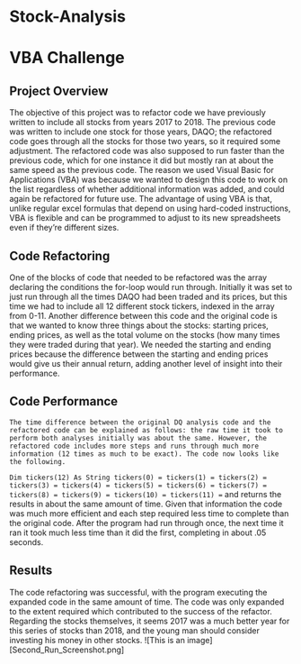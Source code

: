 # Stock-Analysis
# **VBA Challenge**

##  **Project Overview**
The objective of this project was to refactor code we have previously written to include all stocks from years 2017 to 2018. The previous code was written to include one stock for those years, DAQO; the refactored code goes through all the stocks for those two years, so it required some adjustment. The refactored code was also supposed to run faster than the previous code, which for one instance it did but mostly ran at about the same speed as the previous code. The reason we used Visual Basic for Applications (VBA) was because we wanted to design this code to work on the list regardless of whether additional information was added, and could again be refactored for future use. The advantage of using VBA is that, unlike regular excel formulas that depend on using hard-coded instructions, VBA is flexible and can be programmed to adjust to its new spreadsheets even if they’re different sizes. 

## **Code Refactoring**
One of the blocks of code that needed to be refactored was the array declaring the conditions the for-loop would run through. Initially it was set to just run through all the times DAQO had been traded and its prices, but this time we had to include all 12 different stock tickers, indexed in the array from 0-11. 
Another difference between this code and the original code is that we wanted to know three things about the stocks: starting prices, ending prices, as well as the total volume on the stocks (how many times they were traded during that year). We needed the starting and ending prices because the difference between the starting and ending prices would give us their annual return, adding another level of insight into their performance. 

## **Code Performance**
	The time difference between the original DQ analysis code and the refactored code can be explained as follows: the raw time it took to perform both analyses initially was about the same. However, the refactored code includes more steps and runs through much more information (12 times as much to be exact). The code now looks like the following.

`Dim tickers(12) As String
tickers(0) =
tickers(1) =
tickers(2) =
tickers(3) =
tickers(4) =
tickers(5) =
tickers(6) =
tickers(7) =
tickers(8) =
tickers(9) =
tickers(10) =
tickers(11) =`
 and returns the results in about the same amount of time. Given that information the code was much more efficient and each step required less time to complete than the original code. After the program had run through once, the next time it ran it took much less time than it did the first, completing in about .05 seconds. 
	

## **Results**
The code refactoring was successful, with the program executing the expanded code in the same amount of time. The code was only expanded to the extent required which contributed to the success of the refactor. 
Regarding the stocks themselves, it seems 2017 was a much better year for this series of stocks than 2018, and the young man should consider investing his money in other stocks. ![This is an image][Second_Run_Screenshot.png]

